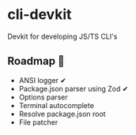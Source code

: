 # cli-devkit

Devkit for developing JS/TS CLI's

## Roadmap 👷

- ANSI logger ✔
- Package.json parser using Zod ✔
- Options parser
- Terminal autocomplete
- Resolve package.json root
- File patcher
